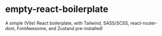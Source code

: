 # empty-react-boilerplate
A simple (Vite) React boilerplate, with Tailwind, SASS/SCSS, react-router-dom, FontAwesome, and Zustand pre-installed!